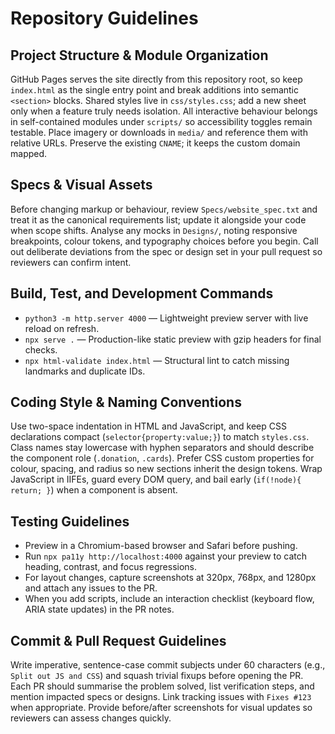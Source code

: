 # Repository Guidelines

## Project Structure & Module Organization
GitHub Pages serves the site directly from this repository root, so keep `index.html` as the single entry point and break additions into semantic `<section>` blocks. Shared styles live in `css/styles.css`; add a new sheet only when a feature truly needs isolation. All interactive behaviour belongs in self-contained modules under `scripts/` so accessibility toggles remain testable. Place imagery or downloads in `media/` and reference them with relative URLs. Preserve the existing `CNAME`; it keeps the custom domain mapped.

## Specs & Visual Assets
Before changing markup or behaviour, review `Specs/website_spec.txt` and treat it as the canonical requirements list; update it alongside your code when scope shifts. Analyse any mocks in `Designs/`, noting responsive breakpoints, colour tokens, and typography choices before you begin. Call out deliberate deviations from the spec or design set in your pull request so reviewers can confirm intent.

## Build, Test, and Development Commands
- `python3 -m http.server 4000` — Lightweight preview server with live reload on refresh.
- `npx serve .` — Production-like static preview with gzip headers for final checks.
- `npx html-validate index.html` — Structural lint to catch missing landmarks and duplicate IDs.

## Coding Style & Naming Conventions
Use two-space indentation in HTML and JavaScript, and keep CSS declarations compact (`selector{property:value;}`) to match `styles.css`. Class names stay lowercase with hyphen separators and should describe the component role (`.donation`, `.cards`). Prefer CSS custom properties for colour, spacing, and radius so new sections inherit the design tokens. Wrap JavaScript in IIFEs, guard every DOM query, and bail early (`if(!node){ return; }`) when a component is absent.

## Testing Guidelines
- Preview in a Chromium-based browser and Safari before pushing.
- Run `npx pa11y http://localhost:4000` against your preview to catch heading, contrast, and focus regressions.
- For layout changes, capture screenshots at 320px, 768px, and 1280px and attach any issues to the PR.
- When you add scripts, include an interaction checklist (keyboard flow, ARIA state updates) in the PR notes.

## Commit & Pull Request Guidelines
Write imperative, sentence-case commit subjects under 60 characters (e.g., `Split out JS and CSS`) and squash trivial fixups before opening the PR. Each PR should summarise the problem solved, list verification steps, and mention impacted specs or designs. Link tracking issues with `Fixes #123` when appropriate. Provide before/after screenshots for visual updates so reviewers can assess changes quickly.
